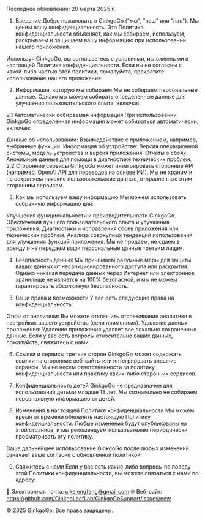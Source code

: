 Последнее обновление: 20 марта 2025 г.

1. Введение
Добро пожаловать в GinkgoGo ("мы", "наш" или "нас").  Мы ценим вашу конфиденциальность.  Эта Политика конфиденциальности объясняет, как мы собираем, используем, раскрываем и защищаем вашу информацию при использовании нашего приложения.

Используя GinkgoGo, вы соглашаетесь с условиями, изложенными в настоящей Политике конфиденциальности. Если вы не согласны с какой-либо частью этой политики, пожалуйста, прекратите использование нашего приложения.

2. Информация, которую мы собираем
Мы не собираем персональные данные. Однако мы можем собирать определенные данные для улучшения пользовательского опыта, включая:

2.1 Автоматически собираемая информация
При использовании GinkgoGo определенная информация может собираться автоматически, включая:

Данные об использовании: Взаимодействие с приложением, например, выбранные функции.
Информация об устройстве: Версия операционной системы, модель устройства и версия приложения.
Отчеты о сбоях: Анонимные данные для помощи в диагностике технических проблем.
2.2 Сторонние сервисы
GinkgoGo может интегрировать сторонние API (например, OpenAI API для переводов на основе ИИ). Мы не храним и не сохраняем никакие пользовательские данные, отправленные этим сторонним сервисам.

3. Как мы используем вашу информацию
Мы можем использовать собранную информацию для:

Улучшения функциональности и производительности GinkgoGo.
Обеспечения лучшего пользовательского опыта и улучшения приложения.
Диагностики и исправления сбоев приложения или технических проблем.
Анализа совокупных тенденций использования для улучшения функций приложения.
Мы не продаем, не сдаем в аренду и не передаем ваши персональные данные третьим лицам.

4. Безопасность данных
Мы принимаем разумные меры для защиты ваших данных от несанкционированного доступа или раскрытия. Однако никакая передача данных через Интернет или электронное хранилище не является на 100% безопасной, и мы не можем гарантировать абсолютную безопасность.

5. Ваши права и возможности
У вас есть следующие права на конфиденциальность:

Отказ от аналитики: Вы можете отключить отслеживание аналитики в настройках вашего устройства (если применимо).
Удаление данных приложения: Удаление приложения удаляет все локально сохраненные данные.
Если у вас есть вопросы относительно ваших данных, пожалуйста, свяжитесь с нами.

6. Ссылки и сервисы третьих сторон
GinkgoGo может содержать ссылки на сторонние веб-сайты или интегрировать внешние сервисы. Мы не несем ответственности за политику конфиденциальности или практику каких-либо сторонних сервисов.

7. Конфиденциальность детей
GinkgoGo не предназначен для использования детьми младше 18 лет. Мы сознательно не собираем персональную информацию от детей.

8. Изменения в настоящей Политике конфиденциальности
Мы можем время от времени обновлять настоящую Политику конфиденциальности. Любые изменения будут опубликованы на этой странице, и мы рекомендуем пользователям периодически просматривать эту политику.

Ваше дальнейшее использование GinkgoGo после любых изменений означает ваше согласие с обновленной политикой.

9. Свяжитесь с нами
Если у вас есть какие-либо вопросы по поводу этой Политики конфиденциальности, вы можете связаться с нами по адресу:

📧 Электронная почта: cikelengfeng@gmail.com
🌐 Веб-сайт: https://github.com/GinkgoLeafLab/GinkgoGoSupport/issues/new

© 2025 GinkgoGo. Все права защищены.